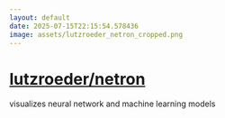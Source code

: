 ```yaml
---
layout: default
date: 2025-07-15T22:15:54.578436
image: assets/lutzroeder_netron_cropped.png
---
```


# [lutzroeder/netron](https://github.com/lutzroeder/netron)

visualizes neural network and machine learning models
